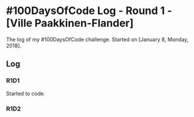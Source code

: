 # #100DaysOfCode Log - Round 1 - [Ville Paakkinen-Flander]

The log of my #100DaysOfCode challenge. Started on [January 8, Monday, 2018].

## Log

### R1D1 
Started to code.

### R1D2
